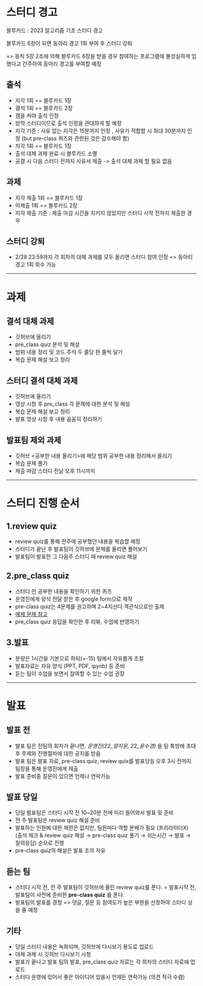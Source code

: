 스터디 경고
====
블루카드 : 2023 알고리즘 기초 스터디 경고



블루카드 6장이 되면 동아리 경고 1회 부여 후 스터디 강퇴


=> 동칙 5장 2조에 의해 블루카드 6장을 받을 경우 참여하는 프로그램에 불성실하게 임했다고 간주하여 동아리 경고를 부여할 예정

출석
----
- 지각 1회 == 블루카드 1장
- 결석 1회 == 블루카드 2장
- 캠을 켜야 출석 인정
- 방학 스터디이므로 출석 인정을 관대하게 할 예정
- 지각 기준 : 사유 없는 지각은 15분까지 인정 , 사유가 적합할 시 최대 30분까지 인정 (but pre-class 퀴즈와 관련된 것은 감수해야 함)
- 지각 1회 == 블루카드 1장 
- 출석 대체 과제 완료 시 블루카드 소멸
- 공결 시 다음 스터디 전까지 사유서 제출 -> 출석 대체 과제 할 필요 없음

과제
---
- 지각 제출 1회 == 블루카드 1장
- 미제출 1회 == 블루카드 2장
- 지각 제출 기준 : 제출 마감 시간을 지키지 않았지만 스터디 시작 전까지 제출한 경우

스터디 강퇴
----
- 2/28 23:59까지 각 회차의 대체 과제를 모두 올리면 스터디 참여 인정 => 동아리 경고 1회 회수 가능


*********

과제
=====
결석 대체 과제
------
- 깃허브에 올리기
- pre_class quiz 분석 및 해설
- 범위 내용 정리 및 코드 주석 두 줄당 한 줄씩 달기
- 복습 문제 해설 보고 정리


스터디 결석 대체 과제
-----
- 깃허브에 올리기
- 영상 시청 후 pre_class 각 문제에 대한 분석 및 해설
- 복습 문제 해설 보고 정리
- 발표 영상 시청 후 내용 꼼꼼히 정리하기 

발표팀 제외 과제
----
- 깃허브 <공부한 내용 올리기>에 해당 범위 공부한 내용 정리해서 올리기
- 복습 문제 풀기
- 제출 마감 스터디 전날 오후 11시까지



***************

스터디 진행 순서
====
1.review quiz
-------
- review quiz를 통해 전주에 공부했던 내용을 복습할 예정
- 스터디가 끝난 후 발표팀이 깃허브에 문제를 올리면 풀어보기
- 발표팀이 발표한 그 다음주 스터디 때 review quiz 해설


2.pre_class quiz
----------
- 스터디 전 공부한 내용을 확인하기 위한 퀴즈
- 운영진에게 양식 전달 받은 후 google form으로 제작 
- pre-class quiz는 4문제를 권고하며 2~4지선다 객관식으로만 출제
- [예제 문제 참고](https://docs.google.com/forms/d/e/1FAIpQLSdXGfPg8TnhkBoUn1Lyuh6J2CIQgY_MWy2m3FNfRd0l-SfcHA/viewform)
- pre_class quiz 응답을 확인한 후 리뷰, 수업에 반영하기



3.발표
--------
- 분량은 1시간을 기본으로 하되(+-15) 팀에서 자유롭게 조절
- 발표자료는 자유 양식 (PPT, PDF, ipynb) 등 준비
- 듣는 팀이 수업을 보면서 참여할 수 있는 수업 권장



*********
발표 
=====
발표 전
---------
- 발표 팀은 전팀의 회차가 끝나면, *운영진(22_양지윤, 22_윤수경)* 을 팀 톡방에 초대 후 주제와 진행절차에 대한 공지를 받음
- 발표 팀은 발표 자료, pre-class quiz, review quix를 발표당일 오후 3시 전까지 팀장을 통해 운영진에게 제출
- 발표 준비중 질문이 있으면 언제나 연락가능

발표 당일
-----------
 -  당일 발표팀은 스터디 시작 전 10~20분 전에 미리 들어와서 발표 및 준비
 -  전 주 발표팀은 review quiz 해설 준비
 - 발표하는 인원에 대한 제한은 없지만, 팀원마다 역할 분배가 필요 (프리라이더X)
  (출석 체크 & review quiz 해설 → pre-class quiz 풀기 → 쉬는시간 → 발표 → 질의응답) 순으로 진행
 - pre-class quiz의 해설은 발표 조의 자유

듣는 팀
------------
- 스터디 시작 전, 전 주 발표팀이 깃허브에 올린 review quiz를 푼다.
= 발표시작 전, 발표팀이 사전에 준비한 **pre-class quiz** 를 푼다.
- 발표팀의 발표를 경청 => 댓글, 질문 등 참여도가 높은 부원을 선정하여 스터디 상을 줄 예정




## 기타
- 당일 스터디 내용은 녹화되며, 깃허브에 다시보기 용도로 업로드
- 대체 과제 시 깃허브 다시보기 시청
- 발표가 끝나고 발표 팀의 발표, pre_class quiz 자료는 각 회차의 스터디 자료에 업로드
- 스터디 운영에 있어서 좋은 아이디어 있을시 언제든 연락가능 (의견 적극 수렴)
